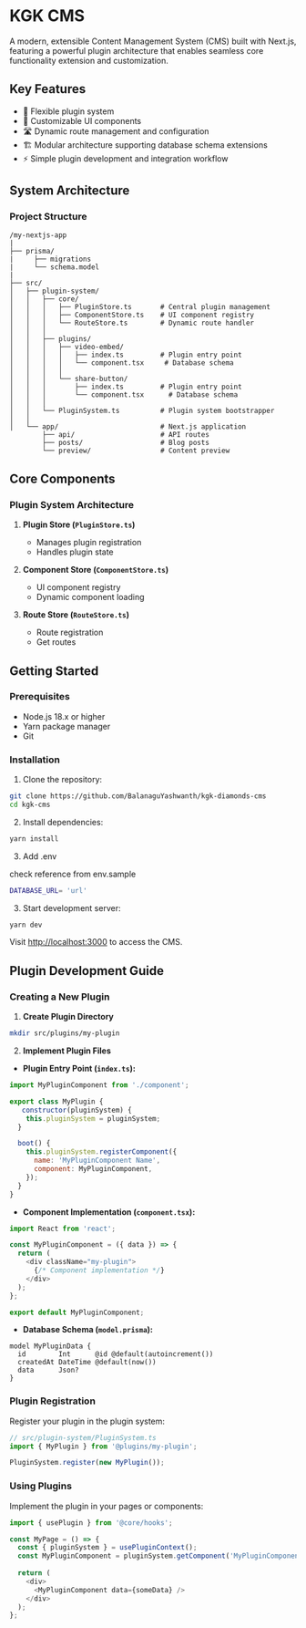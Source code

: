 # **KGK CMS**

A modern, extensible Content Management System (CMS) built with Next.js, featuring a powerful plugin architecture that enables seamless core functionality extension and customization.

## **Key Features**
- 🔌 Flexible plugin system
- 🎨 Customizable UI components
- 🛣️ Dynamic route management and configuration
- 🏗️ Modular architecture supporting database schema extensions
- ⚡ Simple plugin development and integration workflow

## **System Architecture**

### Project Structure
```
/my-nextjs-app
|
├── prisma/
|     ├── migrations
|     └── schema.model
|
├── src/
│   ├── plugin-system/
│   │   ├── core/
│   │   │   ├── PluginStore.ts       # Central plugin management
│   │   │   ├── ComponentStore.ts    # UI component registry
│   │   │   └── RouteStore.ts        # Dynamic route handler
│   │   │
│   │   ├── plugins/
│   │   │   ├── video-embed/
│   │   │   │   ├── index.ts         # Plugin entry point
│   │   │   │   └── component.tsx     # Database schema
│   │   │   │
│   │   │   └── share-button/
│   │   │       ├── index.ts         # Plugin entry point
│   │   │       └── component.tsx      # Database schema
│   │   │
│   │   └── PluginSystem.ts          # Plugin system bootstrapper
│   │
│   └── app/                         # Next.js application
        ├── api/                     # API routes
        ├── posts/                   # Blog posts
        └── preview/                 # Content preview
```

## **Core Components**

### Plugin System Architecture

1. **Plugin Store (`PluginStore.ts`)**
   - Manages plugin registration
   - Handles plugin state

2. **Component Store (`ComponentStore.ts`)**
   - UI component registry
   - Dynamic component loading

3. **Route Store (`RouteStore.ts`)**
   - Route registration
   - Get routes

## **Getting Started**

### Prerequisites
- Node.js 18.x or higher
- Yarn package manager
- Git

### Installation

1. Clone the repository:
```bash
git clone https://github.com/BalanaguYashwanth/kgk-diamonds-cms
cd kgk-cms
```

2. Install dependencies:
```bash
yarn install
```

3. Add .env

check reference from env.sample

```bash
DATABASE_URL= 'url'
```

3. Start development server:
```bash
yarn dev
```

Visit [http://localhost:3000](http://localhost:3000) to access the CMS.

## **Plugin Development Guide**

### Creating a New Plugin

1. **Create Plugin Directory**
```bash
mkdir src/plugins/my-plugin
```

2. **Implement Plugin Files**

- **Plugin Entry Point (`index.ts`):**
```javascript
import MyPluginComponent from './component';

export class MyPlugin {
   constructor(pluginSystem) {
    this.pluginSystem = pluginSystem;
  }

  boot() {
    this.pluginSystem.registerComponent({
      name: 'MyPluginComponent Name',
      component: MyPluginComponent,
    });
  }
}
```

- **Component Implementation (`component.tsx`):**
```javascript
import React from 'react';

const MyPluginComponent = ({ data }) => {
  return (
    <div className="my-plugin">
      {/* Component implementation */}
    </div>
  );
};

export default MyPluginComponent;
```

- **Database Schema (`model.prisma`):**
```prisma
model MyPluginData {
  id        Int      @id @default(autoincrement())
  createdAt DateTime @default(now())
  data      Json?
}
```

### Plugin Registration

Register your plugin in the plugin system:

```javascript
// src/plugin-system/PluginSystem.ts
import { MyPlugin } from '@plugins/my-plugin';

PluginSystem.register(new MyPlugin());
```

### Using Plugins

Implement the plugin in your pages or components:

```javascript
import { usePlugin } from '@core/hooks';

const MyPage = () => {
  const { pluginSystem } = usePluginContext();
  const MyPluginComponent = pluginSystem.getComponent('MyPluginComponent');
  
  return (
    <div>
      <MyPluginComponent data={someData} />
    </div>
  );
};
```